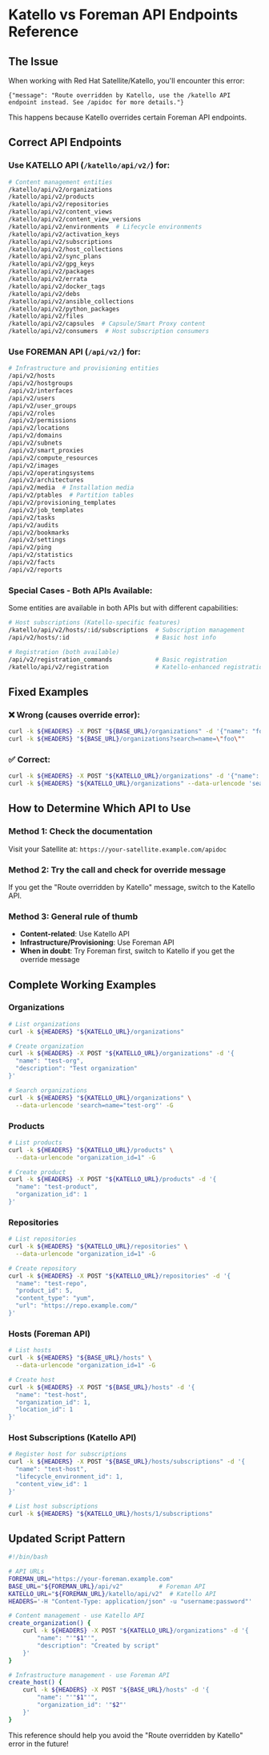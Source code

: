 # Katello vs Foreman API Endpoints Reference

## The Issue

When working with Red Hat Satellite/Katello, you'll encounter this error:
```
{"message": "Route overridden by Katello, use the /katello API endpoint instead. See /apidoc for more details."}
```

This happens because Katello overrides certain Foreman API endpoints.

## Correct API Endpoints

### Use **KATELLO API** (`/katello/api/v2/`) for:

```bash
# Content management entities
/katello/api/v2/organizations
/katello/api/v2/products
/katello/api/v2/repositories
/katello/api/v2/content_views
/katello/api/v2/content_view_versions
/katello/api/v2/environments  # Lifecycle environments
/katello/api/v2/activation_keys
/katello/api/v2/subscriptions
/katello/api/v2/host_collections
/katello/api/v2/sync_plans
/katello/api/v2/gpg_keys
/katello/api/v2/packages
/katello/api/v2/errata
/katello/api/v2/docker_tags
/katello/api/v2/debs
/katello/api/v2/ansible_collections
/katello/api/v2/python_packages
/katello/api/v2/files
/katello/api/v2/capsules  # Capsule/Smart Proxy content
/katello/api/v2/consumers  # Host subscription consumers
```

### Use **FOREMAN API** (`/api/v2/`) for:

```bash
# Infrastructure and provisioning entities
/api/v2/hosts
/api/v2/hostgroups
/api/v2/interfaces
/api/v2/users
/api/v2/user_groups
/api/v2/roles
/api/v2/permissions
/api/v2/locations
/api/v2/domains
/api/v2/subnets
/api/v2/smart_proxies
/api/v2/compute_resources
/api/v2/images
/api/v2/operatingsystems
/api/v2/architectures
/api/v2/media  # Installation media
/api/v2/ptables  # Partition tables
/api/v2/provisioning_templates
/api/v2/job_templates
/api/v2/tasks
/api/v2/audits
/api/v2/bookmarks
/api/v2/settings
/api/v2/ping
/api/v2/statistics
/api/v2/facts
/api/v2/reports
```

### Special Cases - Both APIs Available:

Some entities are available in both APIs but with different capabilities:

```bash
# Host subscriptions (Katello-specific features)
/katello/api/v2/hosts/:id/subscriptions  # Subscription management
/api/v2/hosts/:id                        # Basic host info

# Registration (both available)
/api/v2/registration_commands            # Basic registration
/katello/api/v2/registration             # Katello-enhanced registration
```

## Fixed Examples

### ❌ Wrong (causes override error):
```bash
curl -k ${HEADERS} -X POST "${BASE_URL}/organizations" -d '{"name": "foo"}'
curl -k ${HEADERS} "${BASE_URL}/organizations?search=name=\"foo\""
```

### ✅ Correct:
```bash
curl -k ${HEADERS} -X POST "${KATELLO_URL}/organizations" -d '{"name": "foo"}'
curl -k ${HEADERS} "${KATELLO_URL}/organizations" --data-urlencode 'search=name="foo"' -G
```

## How to Determine Which API to Use

### Method 1: Check the documentation
Visit your Satellite at: `https://your-satellite.example.com/apidoc`

### Method 2: Try the call and check for override message
If you get the "Route overridden by Katello" message, switch to the Katello API.

### Method 3: General rule of thumb
- **Content-related**: Use Katello API
- **Infrastructure/Provisioning**: Use Foreman API
- **When in doubt**: Try Foreman first, switch to Katello if you get the override message

## Complete Working Examples

### Organizations
```bash
# List organizations
curl -k ${HEADERS} "${KATELLO_URL}/organizations"

# Create organization
curl -k ${HEADERS} -X POST "${KATELLO_URL}/organizations" -d '{
  "name": "test-org",
  "description": "Test organization"
}'

# Search organizations
curl -k ${HEADERS} "${KATELLO_URL}/organizations" \
  --data-urlencode 'search=name="test-org"' -G
```

### Products
```bash
# List products
curl -k ${HEADERS} "${KATELLO_URL}/products" \
  --data-urlencode "organization_id=1" -G

# Create product
curl -k ${HEADERS} -X POST "${KATELLO_URL}/products" -d '{
  "name": "test-product",
  "organization_id": 1
}'
```

### Repositories
```bash
# List repositories
curl -k ${HEADERS} "${KATELLO_URL}/repositories" \
  --data-urlencode "organization_id=1" -G

# Create repository
curl -k ${HEADERS} -X POST "${KATELLO_URL}/repositories" -d '{
  "name": "test-repo",
  "product_id": 5,
  "content_type": "yum",
  "url": "https://repo.example.com/"
}'
```

### Hosts (Foreman API)
```bash
# List hosts
curl -k ${HEADERS} "${BASE_URL}/hosts" \
  --data-urlencode "organization_id=1" -G

# Create host
curl -k ${HEADERS} -X POST "${BASE_URL}/hosts" -d '{
  "name": "test-host",
  "organization_id": 1,
  "location_id": 1
}'
```

### Host Subscriptions (Katello API)
```bash
# Register host for subscriptions
curl -k ${HEADERS} -X POST "${BASE_URL}/hosts/subscriptions" -d '{
  "name": "test-host",
  "lifecycle_environment_id": 1,
  "content_view_id": 1
}'

# List host subscriptions
curl -k ${HEADERS} "${KATELLO_URL}/hosts/1/subscriptions"
```

## Updated Script Pattern

```bash
#!/bin/bash

# API URLs
FOREMAN_URL="https://your-foreman.example.com"
BASE_URL="${FOREMAN_URL}/api/v2"          # Foreman API
KATELLO_URL="${FOREMAN_URL}/katello/api/v2"  # Katello API
HEADERS='-H "Content-Type: application/json" -u "username:password"'

# Content management - use Katello API
create_organization() {
    curl -k ${HEADERS} -X POST "${KATELLO_URL}/organizations" -d '{
        "name": "'"$1"'",
        "description": "Created by script"
    }'
}

# Infrastructure management - use Foreman API
create_host() {
    curl -k ${HEADERS} -X POST "${BASE_URL}/hosts" -d '{
        "name": "'"$1"'",
        "organization_id": '"$2"'
    }'
}
```

This reference should help you avoid the "Route overridden by Katello" error in the future!
